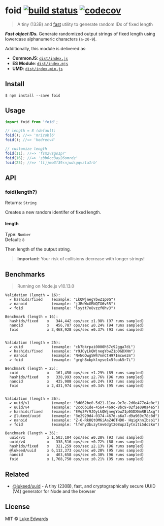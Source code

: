 # foid [![build status](https://badgen.net/github/status/lukeed/foid)](https://github.com/lukeed/foid/actions) [![codecov](https://badgen.now.sh/codecov/c/github/lukeed/foid)](https://codecov.io/gh/lukeed/foid)

> A tiny (133B) and [fast](#benchmarks) utility to generate random IDs of fixed length

***Fast object IDs.*** Generate randomized output strings of fixed length using lowercase alphanumeric characters (`a-z0-9`).

Additionally, this module is delivered as:

* **CommonJS**: [`dist/index.js`](https://unpkg.com/foid/dist/index.js)
* **ES Module**: [`dist/index.mjs`](https://unpkg.com/foid/dist/index.mjs)
* **UMD**: [`dist/index.min.js`](https://unpkg.com/foid/dist/index.min.js)

## Install

```
$ npm install --save foid
```


## Usage

```js
import foid from 'foid';

// length = 8 (default)
foid(); //=> 'mrizobl6'
foid(); //=> 'kedrecv4'

// customize length
foid(11); //=> 'fsm2vsgo1pr'
foid(16); //=> 'zbb6cc3ay26omrdz'
foid(25); //=> 'lljjmo3f39rnjudsgqvzta1rb'
```


## API

### foid(length?)
Returns: `String`

Creates a new random identifer of fixed length.

#### length
Type: `Number`<br>
Default: `8`

Then length of the output string.

> **Important:** Your risk of collisions decrease with longer strings!


## Benchmarks

> Running on Node.js v10.13.0

```
Validation (length = 16):
  ✔ hashids/fixed    (example: "LkQWjnegYbwZ1p0G")
  ✔ nanoid           (example: "jJBdWxGRNQTG6v5R")
  ✔ foid             (example: "lsytt7o8vzzf0hv3")

Benchmark (length = 16):
  hashids/fixed    x   344,442 ops/sec ±1.98% (97 runs sampled)
  nanoid           x   456,787 ops/sec ±0.24% (94 runs sampled)
  foid             x 3,468,928 ops/sec ±0.37% (93 runs sampled)


Validation (length = 25):
  ✔ cuid             (example: "ck7bkrpai0000h57c92gga7di")
  ✔ hashids/fixed    (example: "r9JOyLkQWjnegYbwZ1p0GDXNm")
  ✔ nanoid           (example: "NvNGOwgSW47nnCtH97Imcwe2m")
  ✔ foid             (example: "grgh8xbpklnyse1x5foak5r7i")

Benchmark (length = 25):
  cuid             x   161,450 ops/sec ±1.29% (89 runs sampled)
  hashids/fixed    x   338,993 ops/sec ±2.76% (96 runs sampled)
  nanoid           x   435,988 ops/sec ±0.24% (93 runs sampled)
  foid             x 2,431,974 ops/sec ±0.34% (95 runs sampled)


Validation (length = 36):
  ✔ uuid/v1          (example: "3d062be0-5d21-11ea-9c7e-2d6e477e4e0c")
  ✔ uuid/v4          (example: "2cc6b1de-4564-469c-8bc9-02f1e090a4e5")
  ✔ hashids/fixed    (example: "EVq3Pr9JOyLkQWjnegYbwZ1p0GDXNmRBlAxg")
  ✔ @lukeed/uuid     (example: "8e2929d4-0374-467d-a6a7-d9a969c78c8d")
  ✔ nanoid           (example: "Z-6-Rk8QtOM6iAaZ46THD0-_HqigXnnIbso1")
  ✔ foid             (example: "lfehy3buzytmv6dgt208upz1ytniti5do2ko")

Benchmark (length = 36):
  uuid/v1          x 1,503,104 ops/sec ±0.28% (93 runs sampled)
  uuid/v4          x   338,516 ops/sec ±0.72% (88 runs sampled)
  hashids/fixed    x   321,259 ops/sec ±2.13% (96 runs sampled)
  @lukeed/uuid     x 6,112,373 ops/sec ±0.28% (95 runs sampled)
  nanoid           x   403,658 ops/sec ±0.30% (96 runs sampled)
  foid             x 1,768,750 ops/sec ±0.21% (95 runs sampled)
```

## Related

- [@lukeed/uuid](https://github.com/lukeed/uuid) - A tiny (230B), fast, and cryptographically secure UUID (V4) generator for Node and the browser

## License

MIT © [Luke Edwards](https://lukeed.com)
